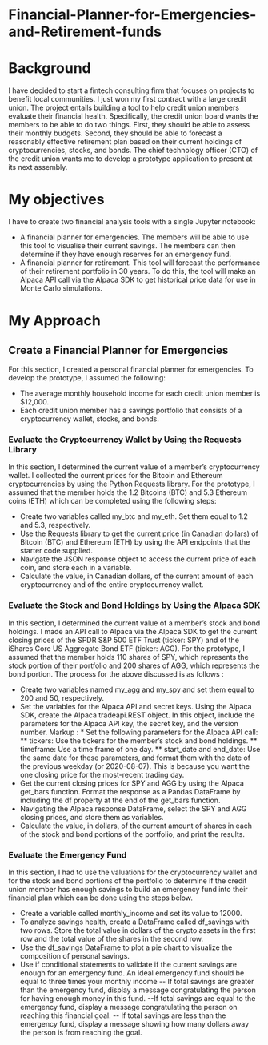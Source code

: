 # Financial-Planner-for-Emergencies-and-Retirement-funds
# Background

I have decided to start a fintech consulting firm that focuses on projects to benefit local communities. I just won my first contract with a large credit union. The project entails building a tool to help credit union members evaluate their financial health. Specifically, the credit union board wants the members to be able to do two things. First, they should be able to assess their monthly budgets. Second, they should be able to forecast a reasonably effective retirement plan based on their current holdings of cryptocurrencies, stocks, and bonds. The chief technology officer (CTO) of the credit union wants me to develop a prototype application to present at its next assembly.

# My objectives

 I have to create two financial analysis tools with a single Jupyter notebook:
* A financial planner for emergencies. The members will be able to use this tool to visualise their current savings. The members can then determine if they have enough reserves for an emergency fund.
 * A financial planner for retirement. This tool will forecast the performance of their retirement portfolio in 30 years. To do this, the tool will make an Alpaca API call via the Alpaca SDK to get historical price data for use in Monte Carlo simulations.

# My Approach

## Create a Financial Planner for Emergencies

For this section, I created a personal financial planner for emergencies. To develop the prototype, I assumed the following:
* The average monthly household income for each credit union member is $12,000.
* Each credit union member has a savings portfolio that consists of a cryptocurrency wallet, stocks, and bonds.

### Evaluate the Cryptocurrency Wallet by Using the Requests Library
In this section, I determined the current value of a member’s cryptocurrency wallet. I collected the current prices for the Bitcoin and Ethereum cryptocurrencies by using the Python Requests library. For the prototype, I assumed that the member holds the 1.2 Bitcoins (BTC) and 5.3 Ethereum coins (ETH) which can be completed using the following steps:
* Create two variables called my_btc and my_eth. Set them equal to 1.2 and 5.3, respectively.
* Use the Requests library to get the current price (in Canadian dollars) of Bitcoin (BTC) and Ethereum (ETH) by using the API endpoints that the starter code supplied.
* Navigate the JSON response object to access the current price of each coin, and store each in a variable.
* Calculate the value, in Canadian dollars, of the current amount of each cryptocurrency and of the entire cryptocurrency wallet.

### Evaluate the Stock and Bond Holdings by Using the Alpaca SDK
In this section, I determined the current value of a member’s stock and bond holdings. I made an API call to Alpaca via the Alpaca SDK to get the current closing prices of the SPDR S&P 500 ETF Trust (ticker: SPY) and of the iShares Core US Aggregate Bond ETF (ticker: AGG). For the prototype, I  assumed that the member holds 110 shares of SPY, which represents the stock portion of their portfolio and 200 shares of AGG, which represents the bond portion. The process for the above discussed is as follows : 
* Create two variables named my_agg and my_spy and set them equal to 200 and 50, respectively.
* Set the variables for the Alpaca API and secret keys. Using the Alpaca SDK, create the Alpaca tradeapi.REST object. In this object, include the parameters for the Alpaca API key, the secret key, and the version number.
Markup : * Set the following parameters for the Alpaca API call:
** tickers: Use the tickers for the member’s stock and bond holdings.
** timeframe: Use a time frame of one day.
** start_date and end_date: Use the same date for these parameters, and format them with the date of the previous weekday (or 2020-08-07). This is because you want the one closing price for the most-recent trading day.
* Get the current closing prices for SPY and AGG by using the Alpaca get_bars function. Format the response as a Pandas DataFrame by including the df property at the end of the get_bars function.
* Navigating the Alpaca response DataFrame, select the SPY and AGG closing prices, and store them as variables.
* Calculate the value, in dollars, of the current amount of shares in each of the stock and bond portions of the portfolio, and print the results.
### Evaluate the Emergency Fund
In this section, I had to use the valuations for the cryptocurrency wallet and for the stock and bond portions of the portfolio to determine if the credit union member has enough savings to build an emergency fund into their financial plan which can be done using the steps below.
* Create a variable called monthly_income and set its value to 12000.
* To analyze savings health, create a DataFrame called df_savings with two rows. Store the total value in dollars of the crypto assets in the first row and the total value of the shares in the second row.
* Use the df_savings DataFrame to plot a pie chart to visualize the composition of personal savings.
* Use if conditional statements to validate if the current savings are enough for an emergency fund. An ideal emergency fund should be equal to three times your monthly income
-- If total savings are greater than the emergency fund, display a message congratulating the person for having enough money in this fund.
--If total savings are equal to the emergency fund, display a message congratulating the person on reaching this financial goal.
-- If total savings are less than the emergency fund, display a message showing how many dollars away the person is from reaching the goal.



